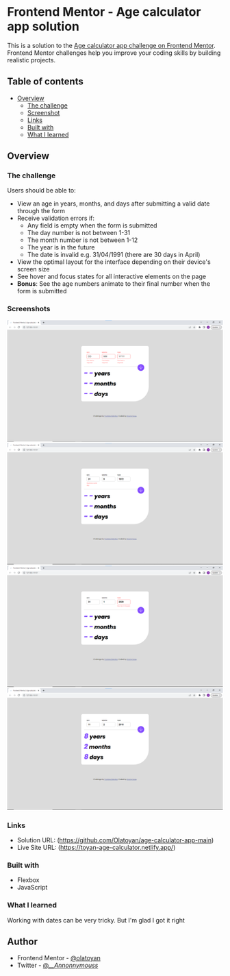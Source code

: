 # Frontend Mentor - Age calculator app solution

This is a solution to the [Age calculator app challenge on Frontend Mentor](https://www.frontendmentor.io/challenges/age-calculator-app-dF9DFFpj-Q). Frontend Mentor challenges help you improve your coding skills by building realistic projects.

## Table of contents

- [Overview](#overview)
  - [The challenge](#the-challenge)
  - [Screenshot](#screenshot)
  - [Links](#links)
  - [Built with](#built-with)
  - [What I learned](#what-i-learned)

## Overview

### The challenge

Users should be able to:

- View an age in years, months, and days after submitting a valid date through the form
- Receive validation errors if:
  - Any field is empty when the form is submitted
  - The day number is not between 1-31
  - The month number is not between 1-12
  - The year is in the future
  - The date is invalid e.g. 31/04/1991 (there are 30 days in April)
- View the optimal layout for the interface depending on their device's screen size
- See hover and focus states for all interactive elements on the page
- **Bonus**: See the age numbers animate to their final number when the form is submitted

### Screenshots

![](./screenshots/Screenshot%202023-04-19%20023908.png)
![](./screenshots/Screenshot%202023-04-19%20024129.png)
![](./screenshots/Screenshot%202023-04-19%20024158.png)
![](./screenshots/Screenshot%202023-04-19%20024256.png)

### Links

- Solution URL: (https://github.com/Olatoyan/age-calculator-app-main)
- Live Site URL: (https://toyan-age-calculator.netlify.app/)

### Built with

- Flexbox
- JavaScript

### What I learned

Working with dates can be very tricky. But I'm glad I got it right

## Author

- Frontend Mentor - [@olatoyan](https://www.frontendmentor.io/profile/Olatoyan)
- Twitter - [@_\_\_Annonnymouss_](https://www.twitter.com/_Annonnymouss_)
